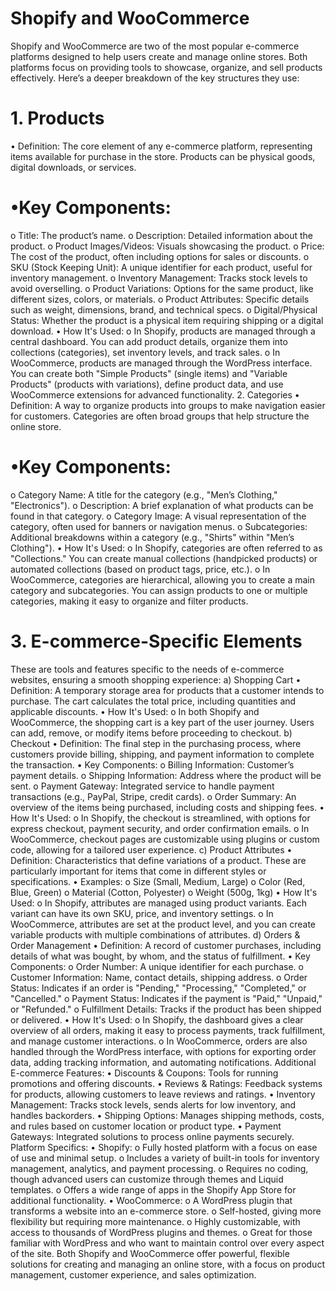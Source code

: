                          
  #  Shopify and WooCommerce 
 
Shopify and WooCommerce are two of the most popular e-commerce platforms designed to help users create and manage online stores. Both platforms focus on providing tools to showcase, organize, and sell products effectively. Here’s a deeper breakdown of the key structures they use:
# 1. Products
•	Definition: The core element of any e-commerce platform, representing items available for purchase in the store. Products can be physical goods, digital downloads, or services.
# •Key Components:
o	Title: The product’s name.
o	Description: Detailed information about the product.
o	Product Images/Videos: Visuals showcasing the product.
o	Price: The cost of the product, often including options for sales or discounts.
o	SKU (Stock Keeping Unit): A unique identifier for each product, useful for inventory management.
o	Inventory Management: Tracks stock levels to avoid overselling.
o	Product Variations: Options for the same product, like different sizes, colors, or materials.
o	Product Attributes: Specific details such as weight, dimensions, brand, and technical specs.
o	Digital/Physical Status: Whether the product is a physical item requiring shipping or a digital download.
•	How It's Used:
o	In Shopify, products are managed through a central dashboard. You can add product details, organize them into collections (categories), set inventory levels, and track sales.
o	In WooCommerce, products are managed through the WordPress interface. You can create both "Simple Products" (single items) and "Variable Products" (products with variations), define product data, and use WooCommerce extensions for advanced functionality.
2. Categories
•	Definition: A way to organize products into groups to make navigation easier for customers. Categories are often broad groups that help structure the online store.
# •Key Components:
o	Category Name: A title for the category (e.g., "Men’s Clothing," "Electronics").
o	Description: A brief explanation of what products can be found in that category.
o	Category Image: A visual representation of the category, often used for banners or navigation menus.
o	Subcategories: Additional breakdowns within a category (e.g., "Shirts" within "Men’s Clothing").
•	How It's Used:
o	In Shopify, categories are often referred to as "Collections." You can create manual collections (handpicked products) or automated collections (based on product tags, price, etc.).
o	In WooCommerce, categories are hierarchical, allowing you to create a main category and subcategories. You can assign products to one or multiple categories, making it easy to organize and filter products.
# 3. E-commerce-Specific Elements
These are tools and features specific to the needs of e-commerce websites, ensuring a smooth shopping experience:
a) Shopping Cart
•	Definition: A temporary storage area for products that a customer intends to purchase. The cart calculates the total price, including quantities and applicable discounts.
•	How It's Used: 
o	In both Shopify and WooCommerce, the shopping cart is a key part of the user journey. Users can add, remove, or modify items before proceeding to checkout.
b) Checkout
•	Definition: The final step in the purchasing process, where customers provide billing, shipping, and payment information to complete the transaction.
•	Key Components: 
o	Billing Information: Customer’s payment details.
o	Shipping Information: Address where the product will be sent.
o	Payment Gateway: Integrated service to handle payment transactions (e.g., PayPal, Stripe, credit cards).
o	Order Summary: An overview of the items being purchased, including costs and shipping fees.
•	How It's Used: 
o	In Shopify, the checkout is streamlined, with options for express checkout, payment security, and order confirmation emails.
o	In WooCommerce, checkout pages are customizable using plugins or custom code, allowing for a tailored user experience.
c) Product Attributes
•	Definition: Characteristics that define variations of a product. These are particularly important for items that come in different styles or specifications.
•	Examples: 
o	Size (Small, Medium, Large)
o	Color (Red, Blue, Green)
o	Material (Cotton, Polyester)
o	Weight (500g, 1kg)
•	How It's Used: 
o	In Shopify, attributes are managed using product variants. Each variant can have its own SKU, price, and inventory settings.
o	In WooCommerce, attributes are set at the product level, and you can create variable products with multiple combinations of attributes.
d) Orders & Order Management
•	Definition: A record of customer purchases, including details of what was bought, by whom, and the status of fulfillment.
•	Key Components: 
o	Order Number: A unique identifier for each purchase.
o	Customer Information: Name, contact details, shipping address.
o	Order Status: Indicates if an order is "Pending," "Processing," "Completed," or "Cancelled."
o	Payment Status: Indicates if the payment is "Paid," "Unpaid," or "Refunded."
o	Fulfillment Details: Tracks if the product has been shipped or delivered.
•	How It's Used: 
o	In Shopify, the dashboard gives a clear overview of all orders, making it easy to process payments, track fulfillment, and manage customer interactions.
o	In WooCommerce, orders are also handled through the WordPress interface, with options for exporting order data, adding tracking information, and automating notifications.
Additional E-commerce Features:
•	Discounts & Coupons: Tools for running promotions and offering discounts.
•	Reviews & Ratings: Feedback systems for products, allowing customers to leave reviews and ratings.
•	Inventory Management: Tracks stock levels, sends alerts for low inventory, and handles backorders.
•	Shipping Options: Manages shipping methods, costs, and rules based on customer location or product type.
•	Payment Gateways: Integrated solutions to process online payments securely.
Platform Specifics:
•	Shopify:
o	Fully hosted platform with a focus on ease of use and minimal setup.
o	Includes a variety of built-in tools for inventory management, analytics, and payment processing.
o	Requires no coding, though advanced users can customize through themes and Liquid templates.
o	Offers a wide range of apps in the Shopify App Store for additional functionality.
•	WooCommerce:
o	A WordPress plugin that transforms a website into an e-commerce store.
o	Self-hosted, giving more flexibility but requiring more maintenance.
o	Highly customizable, with access to thousands of WordPress plugins and themes.
o	Great for those familiar with WordPress and who want to maintain control over every aspect of the site.
Both Shopify and WooCommerce offer powerful, flexible solutions for creating and managing an online store, with a focus on product management, customer experience, and sales optimization.

